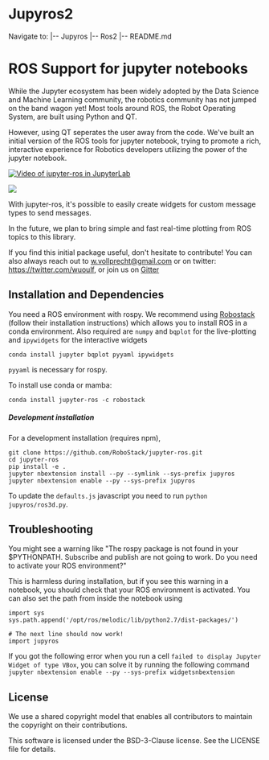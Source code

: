 # Jupyros2
Navigate to:
|-- Jupyros
    |-- Ros2
        |-- README.md

# ROS Support for jupyter notebooks

While the Jupyter ecosystem has been widely adopted by
the Data Science and Machine Learning community, the
robotics community has not jumped on the band wagon yet!
Most tools around ROS, the Robot Operating System, are
built using Python and QT.

However, using QT seperates the user away from the code.
We've built an initial version of the ROS tools for jupyter
notebook, trying to promote a rich, interactive experience
for Robotics developers utilizing the power of the jupyter
notebook.

[![Video of jupyter-ros in JupyterLab](https://raw.githubusercontent.com/wolfv/jupyter-ros/master/docs/assets/jupyterlab-with-ros.gif)](https://www.youtube.com/watch?v=mPvYZango2E)

![](https://raw.githubusercontent.com/wolfv/jupyter-ros/master/docs/assets/screenshot.png)

With jupyter-ros, it's possible to easily create widgets for
custom message types to send messages.

In the future, we plan to bring simple and fast real-time
plotting from ROS topics to this library.

If you find this initial package useful, don't hesitate to
contribute!
You can also always reach out to w.vollprecht@gmail.com or
on twitter: https://twitter.com/wuoulf, or join us on [Gitter](https://gitter.im/RoboStack/Lobby)

## Installation and Dependencies

You need a ROS environment with rospy. We recommend using [Robostack](https://github.com/RoboStack/ros-noetic) (follow their installation instructions) which allows you to install ROS in a conda environment.
Also required are `numpy` and `bqplot` for the live-plotting
and `ipywidgets` for the interactive widgets

    conda install jupyter bqplot pyyaml ipywidgets

`pyyaml` is necessary for rospy.

To install use conda or mamba:

    conda install jupyter-ros -c robostack

##### Development installation

For a development installation (requires npm),

    git clone https://github.com/RoboStack/jupyter-ros.git
    cd jupyter-ros
    pip install -e .
    jupyter nbextension install --py --symlink --sys-prefix jupyros
    jupyter nbextension enable --py --sys-prefix jupyros


To update the `defaults.js` javascript you need to run `python jupyros/ros3d.py`.


## Troubleshooting

You might see a warning like "The rospy package is not found in your $PYTHONPATH.
Subscribe and publish are not going to work. Do you need to activate your ROS environment?"

This is harmless during installation, but if you see this warning in a notebook, you should
check that your ROS environment is activated. You can also set the path from inside the notebook
using

```
import sys
sys.path.append('/opt/ros/melodic/lib/python2.7/dist-packages/')

# The next line should now work!
import jupyros
```

If you got the following error when you run a cell ```failed to display Jupyter Widget of type VBox```,
you can solve it by running the following command ```jupyter nbextension enable --py --sys-prefix widgetsnbextension```

## License

We use a shared copyright model that enables all contributors to maintain the copyright on their contributions.

This software is licensed under the BSD-3-Clause license. See the LICENSE file for details.
